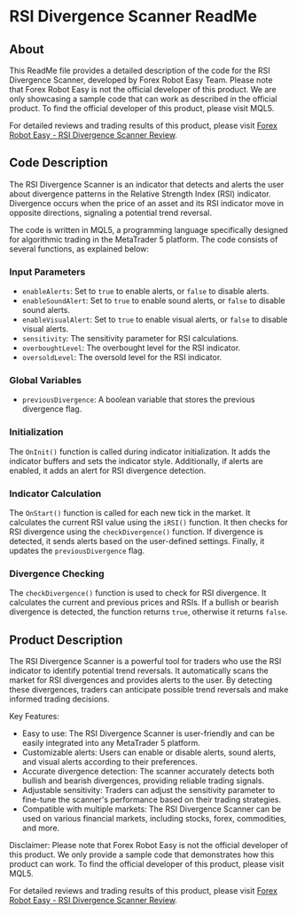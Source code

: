 # RSI Divergence Scanner ReadMe

## About
This ReadMe file provides a detailed description of the code for the RSI Divergence Scanner, developed by Forex Robot Easy Team. Please note that Forex Robot Easy is not the official developer of this product. We are only showcasing a sample code that can work as described in the official product. To find the official developer of this product, please visit MQL5.

For detailed reviews and trading results of this product, please visit [Forex Robot Easy - RSI Divergence Scanner Review](https://forexroboteasy.com/forex-robot-review/rsi-divergence-scanner-last-3-for-30-review/).

## Code Description
The RSI Divergence Scanner is an indicator that detects and alerts the user about divergence patterns in the Relative Strength Index (RSI) indicator. Divergence occurs when the price of an asset and its RSI indicator move in opposite directions, signaling a potential trend reversal.

The code is written in MQL5, a programming language specifically designed for algorithmic trading in the MetaTrader 5 platform. The code consists of several functions, as explained below:

### Input Parameters
- `enableAlerts`: Set to `true` to enable alerts, or `false` to disable alerts.
- `enableSoundAlert`: Set to `true` to enable sound alerts, or `false` to disable sound alerts.
- `enableVisualAlert`: Set to `true` to enable visual alerts, or `false` to disable visual alerts.
- `sensitivity`: The sensitivity parameter for RSI calculations.
- `overboughtLevel`: The overbought level for the RSI indicator.
- `oversoldLevel`: The oversold level for the RSI indicator.

### Global Variables
- `previousDivergence`: A boolean variable that stores the previous divergence flag.

### Initialization
The `OnInit()` function is called during indicator initialization. It adds the indicator buffers and sets the indicator style. Additionally, if alerts are enabled, it adds an alert for RSI divergence detection.

### Indicator Calculation
The `OnStart()` function is called for each new tick in the market. It calculates the current RSI value using the `iRSI()` function. It then checks for RSI divergence using the `checkDivergence()` function. If divergence is detected, it sends alerts based on the user-defined settings. Finally, it updates the `previousDivergence` flag.

### Divergence Checking
The `checkDivergence()` function is used to check for RSI divergence. It calculates the current and previous prices and RSIs. If a bullish or bearish divergence is detected, the function returns `true`, otherwise it returns `false`.

## Product Description
The RSI Divergence Scanner is a powerful tool for traders who use the RSI indicator to identify potential trend reversals. It automatically scans the market for RSI divergences and provides alerts to the user. By detecting these divergences, traders can anticipate possible trend reversals and make informed trading decisions.

Key Features:
- Easy to use: The RSI Divergence Scanner is user-friendly and can be easily integrated into any MetaTrader 5 platform.
- Customizable alerts: Users can enable or disable alerts, sound alerts, and visual alerts according to their preferences.
- Accurate divergence detection: The scanner accurately detects both bullish and bearish divergences, providing reliable trading signals.
- Adjustable sensitivity: Traders can adjust the sensitivity parameter to fine-tune the scanner's performance based on their trading strategies.
- Compatible with multiple markets: The RSI Divergence Scanner can be used on various financial markets, including stocks, forex, commodities, and more.

Disclaimer: Please note that Forex Robot Easy is not the official developer of this product. We only provide a sample code that demonstrates how this product can work. To find the official developer of this product, please visit MQL5.

For detailed reviews and trading results of this product, please visit [Forex Robot Easy - RSI Divergence Scanner Review](https://forexroboteasy.com/forex-robot-review/rsi-divergence-scanner-last-3-for-30-review/).
